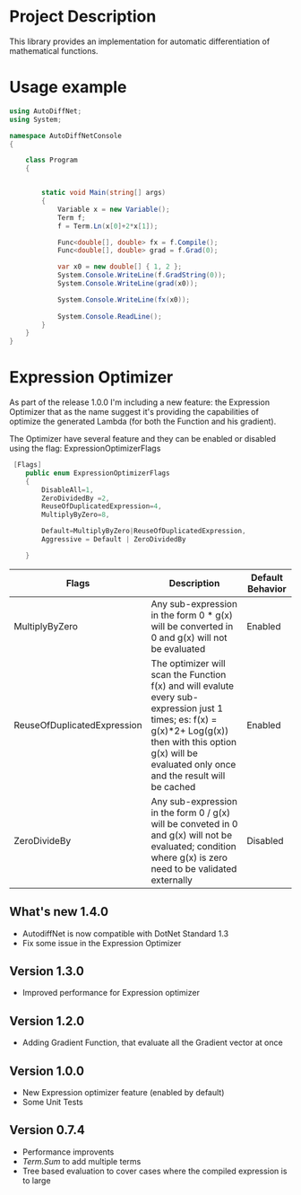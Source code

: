 # Project Description

This library provides an implementation for automatic differentiation of mathematical functions.

# Usage example

```c#
using AutoDiffNet;
using System;

namespace AutoDiffNetConsole
{

    class Program
    {


        static void Main(string[] args)
        {
            Variable x = new Variable();
            Term f;
            f = Term.Ln(x[0]+2*x[1]);

            Func<double[], double> fx = f.Compile();
            Func<double[], double> grad = f.Grad(0);

            var x0 = new double[] { 1, 2 };
            System.Console.WriteLine(f.GradString(0));
            System.Console.WriteLine(grad(x0));

            System.Console.WriteLine(fx(x0));
            
            System.Console.ReadLine();
        }
    }
}
```

# Expression Optimizer
As part of the release 1.0.0 I'm including a new feature: the Expression Optimizer that as the name suggest it's providing the capabilities of optimize the generated Lambda (for both the Function and his gradient).

The Optimizer have several feature and they can be enabled or disabled using the flag: ExpressionOptimizerFlags

```C#
 [Flags]
    public enum ExpressionOptimizerFlags
    {
        DisableAll=1,
        ZeroDividedBy =2,
        ReuseOfDuplicatedExpression=4,
        MultiplyByZero=8,

        Default=MultiplyByZero|ReuseOfDuplicatedExpression,
        Aggressive = Default | ZeroDividedBy

    }
```

|Flags   | Description |Default Behavior |
|--------|---------------|----|
| MultiplyByZero | Any sub-expression in the form 0 * g(x) will be converted in 0 and g(x) will not be evaluated | Enabled |
| ReuseOfDuplicatedExpression | The optimizer will scan the Function f(x) and will evalute every sub-expression just 1 times; es: f(x) = g(x)*2+ Log(g(x)) then with this option g(x) will be evaluated only once and the result will be cached | Enabled |
| ZeroDivideBy | Any sub-expression in the form 0 / g(x)  will be conveted in 0 and g(x) will not be evaluated; condition where g(x) is zero need to be validated externally | Disabled |

## What's new 1.4.0
 - AutodiffNet is now compatible with DotNet Standard 1.3
 - Fix some issue in the Expression Optimizer 


## Version 1.3.0
 - Improved performance for Expression optimizer

## Version 1.2.0
 - Adding Gradient Function, that evaluate all the Gradient vector at once

## Version 1.0.0
 - New Expression optimizer feature (enabled by default)
 - Some Unit Tests
 

## Version 0.7.4

 - Performance improvents
 - *Term.Sum* to add multiple terms
 - Tree based evaluation to cover cases where the compiled expression is to large



